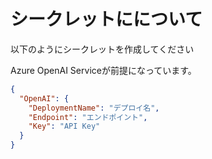 # シークレットにについて
以下のようにシークレットを作成してください

Azure OpenAI Serviceが前提になっています。

```json
{
  "OpenAI": {
    "DeploymentName": "デプロイ名",
    "Endpoint": "エンドポイント",
    "Key": "API Key"
  }
}
```
